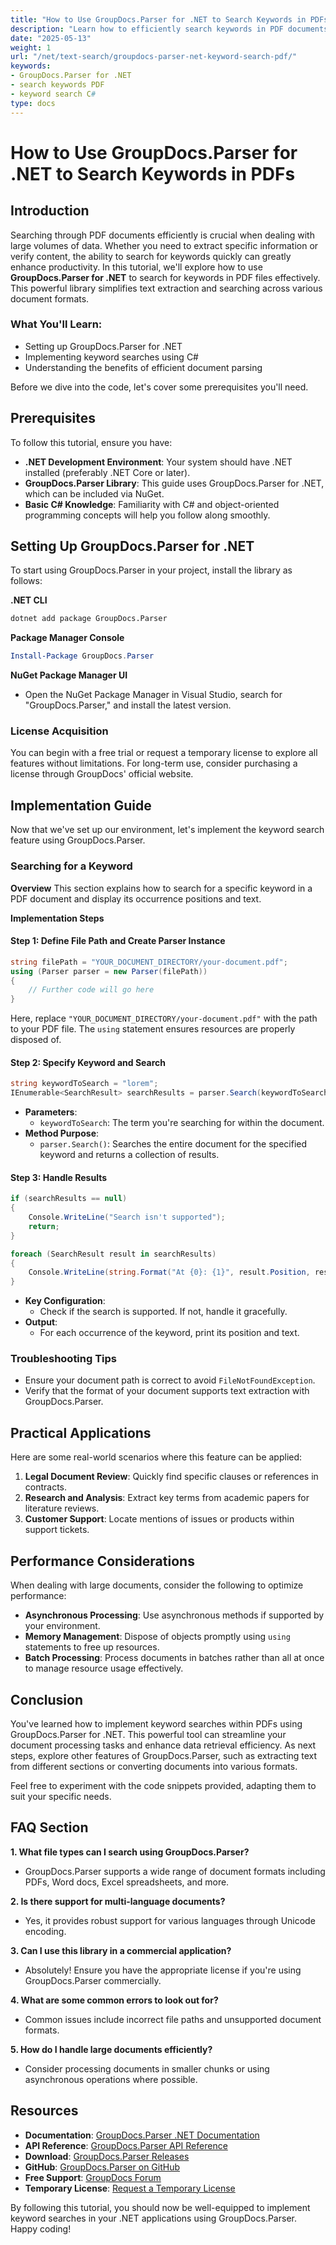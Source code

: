 ```yaml
---
title: "How to Use GroupDocs.Parser for .NET to Search Keywords in PDFs"
description: "Learn how to efficiently search keywords in PDF documents using GroupDocs.Parser for .NET. This guide covers setup, implementation, and optimization tips."
date: "2025-05-13"
weight: 1
url: "/net/text-search/groupdocs-parser-net-keyword-search-pdf/"
keywords:
- GroupDocs.Parser for .NET
- search keywords PDF
- keyword search C#
type: docs
---
```

# How to Use GroupDocs.Parser for .NET to Search Keywords in PDFs

## Introduction

Searching through PDF documents efficiently is crucial when dealing with large volumes of data. Whether you need to extract specific information or verify content, the ability to search for keywords quickly can greatly enhance productivity. In this tutorial, we'll explore how to use **GroupDocs.Parser for .NET** to search for keywords in PDF files effectively. This powerful library simplifies text extraction and searching across various document formats.

### What You'll Learn:
- Setting up GroupDocs.Parser for .NET
- Implementing keyword searches using C#
- Understanding the benefits of efficient document parsing

Before we dive into the code, let's cover some prerequisites you'll need.

## Prerequisites

To follow this tutorial, ensure you have:

- **.NET Development Environment**: Your system should have .NET installed (preferably .NET Core or later).
- **GroupDocs.Parser Library**: This guide uses GroupDocs.Parser for .NET, which can be included via NuGet.
- **Basic C# Knowledge**: Familiarity with C# and object-oriented programming concepts will help you follow along smoothly.

## Setting Up GroupDocs.Parser for .NET

To start using GroupDocs.Parser in your project, install the library as follows:

**.NET CLI**
```bash
dotnet add package GroupDocs.Parser
```

**Package Manager Console**
```powershell
Install-Package GroupDocs.Parser
```

**NuGet Package Manager UI**
- Open the NuGet Package Manager in Visual Studio, search for "GroupDocs.Parser," and install the latest version.

### License Acquisition

You can begin with a free trial or request a temporary license to explore all features without limitations. For long-term use, consider purchasing a license through GroupDocs' official website.

## Implementation Guide

Now that we've set up our environment, let's implement the keyword search feature using GroupDocs.Parser.

### Searching for a Keyword

**Overview**
This section explains how to search for a specific keyword in a PDF document and display its occurrence positions and text. 

**Implementation Steps**

#### Step 1: Define File Path and Create Parser Instance
```csharp
string filePath = "YOUR_DOCUMENT_DIRECTORY/your-document.pdf";
using (Parser parser = new Parser(filePath))
{
    // Further code will go here
}
```
Here, replace `"YOUR_DOCUMENT_DIRECTORY/your-document.pdf"` with the path to your PDF file. The `using` statement ensures resources are properly disposed of.

#### Step 2: Specify Keyword and Search
```csharp
string keywordToSearch = "lorem";
IEnumerable<SearchResult> searchResults = parser.Search(keywordToSearch);
```
- **Parameters**: 
  - `keywordToSearch`: The term you're searching for within the document.
- **Method Purpose**:
  - `parser.Search()`: Searches the entire document for the specified keyword and returns a collection of results.

#### Step 3: Handle Results
```csharp
if (searchResults == null)
{
    Console.WriteLine("Search isn't supported");
    return;
}

foreach (SearchResult result in searchResults)
{
    Console.WriteLine(string.Format("At {0}: {1}", result.Position, result.Text));
}
```
- **Key Configuration**:
  - Check if the search is supported. If not, handle it gracefully.
- **Output**: 
  - For each occurrence of the keyword, print its position and text.

### Troubleshooting Tips
- Ensure your document path is correct to avoid `FileNotFoundException`.
- Verify that the format of your document supports text extraction with GroupDocs.Parser.

## Practical Applications

Here are some real-world scenarios where this feature can be applied:
1. **Legal Document Review**: Quickly find specific clauses or references in contracts.
2. **Research and Analysis**: Extract key terms from academic papers for literature reviews.
3. **Customer Support**: Locate mentions of issues or products within support tickets.

## Performance Considerations

When dealing with large documents, consider the following to optimize performance:
- **Asynchronous Processing**: Use asynchronous methods if supported by your environment.
- **Memory Management**: Dispose of objects promptly using `using` statements to free up resources.
- **Batch Processing**: Process documents in batches rather than all at once to manage resource usage effectively.

## Conclusion

You've learned how to implement keyword searches within PDFs using GroupDocs.Parser for .NET. This powerful tool can streamline your document processing tasks and enhance data retrieval efficiency. As next steps, explore other features of GroupDocs.Parser, such as extracting text from different sections or converting documents into various formats.

Feel free to experiment with the code snippets provided, adapting them to suit your specific needs.

## FAQ Section

**1. What file types can I search using GroupDocs.Parser?**
   - GroupDocs.Parser supports a wide range of document formats including PDFs, Word docs, Excel spreadsheets, and more.

**2. Is there support for multi-language documents?**
   - Yes, it provides robust support for various languages through Unicode encoding.

**3. Can I use this library in a commercial application?**
   - Absolutely! Ensure you have the appropriate license if you're using GroupDocs.Parser commercially.

**4. What are some common errors to look out for?**
   - Common issues include incorrect file paths and unsupported document formats.

**5. How do I handle large documents efficiently?**
   - Consider processing documents in smaller chunks or using asynchronous operations where possible.

## Resources

- **Documentation**: [GroupDocs.Parser .NET Documentation](https://docs.groupdocs.com/parser/net/)
- **API Reference**: [GroupDocs.Parser API Reference](https://reference.groupdocs.com/parser/net)
- **Download**: [GroupDocs.Parser Releases](https://releases.groupdocs.com/parser/net/)
- **GitHub**: [GroupDocs.Parser on GitHub](https://github.com/groupdocs-parser/GroupDocs.Parser-for-.NET)
- **Free Support**: [GroupDocs Forum](https://forum.groupdocs.com/c/parser/10)
- **Temporary License**: [Request a Temporary License](https://purchase.groupdocs.com/temporary-license/)

By following this tutorial, you should now be well-equipped to implement keyword searches in your .NET applications using GroupDocs.Parser. Happy coding!
